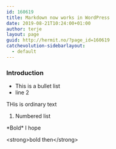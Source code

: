 ```yaml
---
id: 160619
title: Markdown now works in WordPress
date: 2019-08-21T10:24:00+01:00
author: terje
layout: page
guid: http://hermit.no/?page_id=160619
catchevolution-sidebarlayout:
  - default
---
```

<!-- wp:heading {"level":3} -->
<h3>Introduction</h3>
<!-- /wp:heading -->

<!-- wp:list -->
<ul><li>This is a bullet list</li><li>line 2</li></ul>
<!-- /wp:list -->

<!-- wp:paragraph -->
<p>THis is ordinary text</p>
<!-- /wp:paragraph -->

<!-- wp:list {"ordered":true} -->
<ol><li>Numbered list</li></ol>
<!-- /wp:list -->

<!-- wp:paragraph -->
<p>*Bold* I hope</p>
<!-- /wp:paragraph -->

<!-- wp:paragraph -->
<p>&lt;strong>bold then&lt;/strong></p>
<!-- /wp:paragraph -->

<!-- wp:paragraph -->
<p></p>
<!-- /wp:paragraph -->